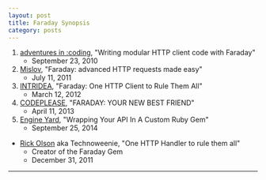 ```yaml
---
layout: post
title: Faraday Synopsis
category: posts
---
```


1. [adventures in :coding][adventures in :coding], "Writing modular HTTP client code with Faraday"
    * September 23, 2010
1. [Mislov][Mislov], "Faraday: advanced HTTP requests made easy"
    * July 11, 2011
1. [INTRIDEA][INTRIDEA], "Faraday: One HTTP Client to Rule Them All"
    * March 12, 2012
1. [CODEPLEASE][CODEPLEASE], "FARADAY: YOUR NEW BEST FRIEND"
    * April 11, 2013
1. [Engine Yard][Engine Yard], "Wrapping Your API In A Custom Ruby Gem"
    * September 25, 2014

+ [Rick Olson][Rick Olson] aka Technoweenie, "One HTTP Handler to rule them all"
    * Creator of the Faraday Gem
    * December 31, 2011

---
[CODEPLEASE]: https://codeplease.wordpress.com/2013/04/11/faraday-your-new-best-friend/
[INTRIDEA]: http://www.intridea.com/blog/2012/3/12/faraday-one-http-client-to-rule-them-all
[adventures in :coding]: http://adventuresincoding.com/2010/09/writing-modular-http-client-code-with-faraday/
[Mislov]: http://mislav.uniqpath.com/2011/07/faraday-advanced-http/
[Engine Yard]: https://blog.engineyard.com/2014/wrapping-your-api-in-a-ruby-gem
[Rick Olson]: http://techno-weenie.net/2013/10/21/http-handler-pipeline/